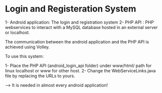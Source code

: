 # Login and Registeration System

1- Android application: The login and registration system
2- PHP API : PHP webservices to interact with a MySQL database hosted in an external server or localhost.

The communication between the android application and the PHP API is achieved using Volley.

To use this system:

1- Place the PHP API (android_login_api folder) under www/html/ path for linux localhost or www for other host.
2- Change the WebServiceLinks.java file by replacing the URLs to yours.

--> It is needed in almost every android application!
